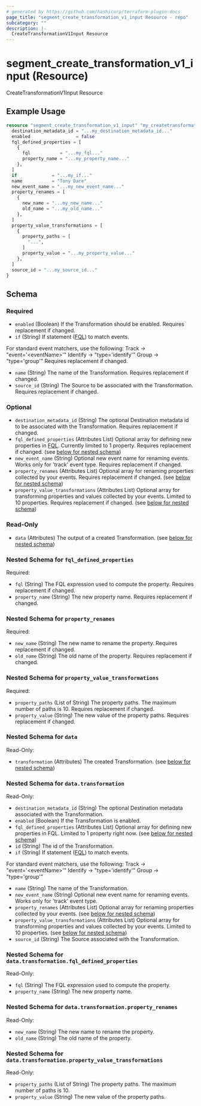 ```yaml
---
# generated by https://github.com/hashicorp/terraform-plugin-docs
page_title: "segment_create_transformation_v1_input Resource - repo"
subcategory: ""
description: |-
  CreateTransformationV1Input Resource
---
```


# segment_create_transformation_v1_input (Resource)

CreateTransformationV1Input Resource

## Example Usage

```terraform
resource "segment_create_transformation_v1_input" "my_createtransformationv1input" {
  destination_metadata_id = "...my_destination_metadata_id..."
  enabled                 = false
  fql_defined_properties = [
    {
      fql           = "...my_fql..."
      property_name = "...my_property_name..."
    },
  ]
  if             = "...my_if..."
  name           = "Tony Dare"
  new_event_name = "...my_new_event_name..."
  property_renames = [
    {
      new_name = "...my_new_name..."
      old_name = "...my_old_name..."
    },
  ]
  property_value_transformations = [
    {
      property_paths = [
        "...",
      ]
      property_value = "...my_property_value..."
    },
  ]
  source_id = "...my_source_id..."
}
```

<!-- schema generated by tfplugindocs -->
## Schema

### Required

- `enabled` (Boolean) If the Transformation should be enabled. Requires replacement if changed.
- `if` (String) If statement ([FQL](https://segment.com/docs/config-api/fql/)) to match events.

For standard event matchers, use the following:
  Track -\> "event='\<eventName\>'"
  Identify -\> "type='identify'"
  Group -\> "type='group'"
Requires replacement if changed.
- `name` (String) The name of the Transformation. Requires replacement if changed.
- `source_id` (String) The Source to be associated with the Transformation. Requires replacement if changed.

### Optional

- `destination_metadata_id` (String) The optional Destination metadata id to be associated with the Transformation. Requires replacement if changed.
- `fql_defined_properties` (Attributes List) Optional array for defining new properties in [FQL](https://segment.com/docs/config-api/fql/). Currently limited to 1 property. Requires replacement if changed. (see [below for nested schema](#nestedatt--fql_defined_properties))
- `new_event_name` (String) Optional new event name for renaming events. Works only for 'track' event type. Requires replacement if changed.
- `property_renames` (Attributes List) Optional array for renaming properties collected by your events. Requires replacement if changed. (see [below for nested schema](#nestedatt--property_renames))
- `property_value_transformations` (Attributes List) Optional array for transforming properties and values collected by your events. Limited to 10 properties. Requires replacement if changed. (see [below for nested schema](#nestedatt--property_value_transformations))

### Read-Only

- `data` (Attributes) The output of a created Transformation. (see [below for nested schema](#nestedatt--data))

<a id="nestedatt--fql_defined_properties"></a>
### Nested Schema for `fql_defined_properties`

Required:

- `fql` (String) The FQL expression used to compute the property. Requires replacement if changed.
- `property_name` (String) The new property name. Requires replacement if changed.


<a id="nestedatt--property_renames"></a>
### Nested Schema for `property_renames`

Required:

- `new_name` (String) The new name to rename the property. Requires replacement if changed.
- `old_name` (String) The old name of the property. Requires replacement if changed.


<a id="nestedatt--property_value_transformations"></a>
### Nested Schema for `property_value_transformations`

Required:

- `property_paths` (List of String) The property paths. The maximum number of paths is 10. Requires replacement if changed.
- `property_value` (String) The new value of the property paths. Requires replacement if changed.


<a id="nestedatt--data"></a>
### Nested Schema for `data`

Read-Only:

- `transformation` (Attributes) The created Transformation. (see [below for nested schema](#nestedatt--data--transformation))

<a id="nestedatt--data--transformation"></a>
### Nested Schema for `data.transformation`

Read-Only:

- `destination_metadata_id` (String) The optional Destination metadata associated with the Transformation.
- `enabled` (Boolean) If the Transformation is enabled.
- `fql_defined_properties` (Attributes List) Optional array for defining new properties in FQL. Limited to 1 property right now. (see [below for nested schema](#nestedatt--data--transformation--fql_defined_properties))
- `id` (String) The id of the Transformation.
- `if` (String) If statement ([FQL](https://segment.com/docs/config-api/fql/)) to match events.

For standard event matchers, use the following:
  Track -\> "event='\<eventName\>'"
  Identify -\> "type='identify'"
  Group -\> "type='group'"
- `name` (String) The name of the Transformation.
- `new_event_name` (String) Optional new event name for renaming events. Works only for 'track' event type.
- `property_renames` (Attributes List) Optional array for renaming properties collected by your events. (see [below for nested schema](#nestedatt--data--transformation--property_renames))
- `property_value_transformations` (Attributes List) Optional array for transforming properties and values collected by your events. Limited to 10 properties. (see [below for nested schema](#nestedatt--data--transformation--property_value_transformations))
- `source_id` (String) The Source associated with the Transformation.

<a id="nestedatt--data--transformation--fql_defined_properties"></a>
### Nested Schema for `data.transformation.fql_defined_properties`

Read-Only:

- `fql` (String) The FQL expression used to compute the property.
- `property_name` (String) The new property name.


<a id="nestedatt--data--transformation--property_renames"></a>
### Nested Schema for `data.transformation.property_renames`

Read-Only:

- `new_name` (String) The new name to rename the property.
- `old_name` (String) The old name of the property.


<a id="nestedatt--data--transformation--property_value_transformations"></a>
### Nested Schema for `data.transformation.property_value_transformations`

Read-Only:

- `property_paths` (List of String) The property paths. The maximum number of paths is 10.
- `property_value` (String) The new value of the property paths.


